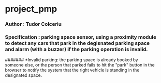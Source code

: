 # project_pmp
### Author : Tudor Colceriu
### Specification : parking space sensor, using a proximity module to detect any cars that park in the degisnated parking space and alarm (with a buzzer) if the parking operation is invalid.
####### *Invalid parking: the parking space is already booked by someone else, or the person that parked fails to hit the "park" button in the browser to notify the system that the right vehicle is standing in the designated space.
